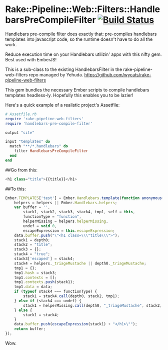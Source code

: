 # Rake::Pipeline::Web::Filters::HandlebarsPreCompileFilter [![Build Status](https://secure.travis-ci.org/atsjj/handlebars-pre-compile-filter.png?branch=master)](http://travis-ci.org/atsjj/handlebars-pre-compile-filter)

Handlebars pre-compile filter does exactly that: 
pre-compiles handlebars templates into javascript code,
so the runtime doesn't have to do all the work.

Reduce execution time on your Handlebars utilizin' apps
with this nifty gem. Best used with EmberJS!

This is a sub-class to the existing HandlebarsFilter in
the rake-pipeline-web-filters repo managed by Yehuda.
https://github.com/wycats/rake-pipeline-web-filters

This gem bundles the necessary Ember scripts to compile 
handlebars templates headless-ly. Hopefully this enables 
you to be lazier!

Here's a quick example of a realistic project's Assetfile:

```ruby
# Assetfile.rb
require 'rake-pipeline-web-filters'
require 'handlebars-pre-compile-filter'

output "site"

input "templates" do
  match "**/*.handlebars" do
    filter HandlebarsPreCompileFilter
  end
end
```

##Go from this:
```javascript
<h1 class="title">{{title}}</h1>
```

##To this:
```javascript
Ember.TEMPLATES['test'] = Ember.Handlebars.template(function anonymous(Handlebars, depth0, helpers, partials, data) {
    helpers = helpers || Ember.Handlebars.helpers;
    var buffer = '',
        stack1, stack2, stack3, stack4, tmp1, self = this,
        functionType = "function",
        helperMissing = helpers.helperMissing,
        undef = void 0,
        escapeExpression = this.escapeExpression;
    data.buffer.push("\"<h1 class=\\\"title\\\">");
    stack1 = depth0;
    stack2 = "title";
    stack3 = {};
    stack4 = "true";
    stack3['escaped'] = stack4;
    stack4 = helpers._triageMustache || depth0._triageMustache;
    tmp1 = {};
    tmp1.hash = stack3;
    tmp1.contexts = [];
    tmp1.contexts.push(stack1);
    tmp1.data = data;
    if (typeof stack4 === functionType) {
        stack1 = stack4.call(depth0, stack2, tmp1);
    } else if (stack4 === undef) {
        stack1 = helperMissing.call(depth0, "_triageMustache", stack2, tmp1);
    } else {
        stack1 = stack4;
    }
    data.buffer.push(escapeExpression(stack1) + "</h1>\"");
    return buffer;
});
```

Wow.
